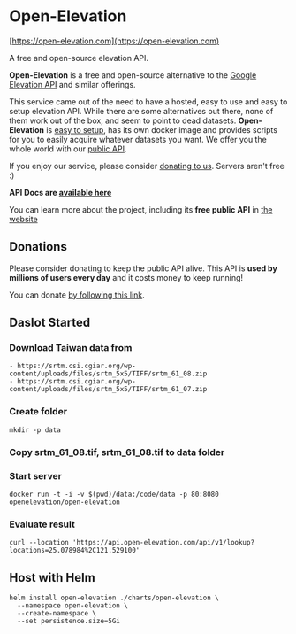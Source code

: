 # Open-Elevation

[https://open-elevation.com](https://open-elevation.com)

A free and open-source elevation API.

**Open-Elevation** is a free and open-source alternative to the [Google Elevation API](https://developers.google.com/maps/documentation/elevation/start) and similar offerings.

This service came out of the need to have a hosted, easy to use and easy to setup elevation API. While there are some alternatives out there, none of them work out of the box, and seem to point to dead datasets. <b>Open-Elevation</b> is [easy to setup](https://github.com/Jorl17/open-elevation/blob/master/docs/host-your-own.md), has its own docker image and provides scripts for you to easily acquire whatever datasets you want. We offer you the whole world with our [public API](https://github.com/Jorl17/open-elevation/blob/master/docs/api.md).

If you enjoy our service, please consider [donating to us](https://open-elevation.com#donate). Servers aren't free :)

**API Docs are [available here](https://github.com/Jorl17/open-elevation/blob/master/docs/api.md)**

You can learn more about the project, including its **free public API** in [the website](https://open-elevation.com)

## Donations

Please consider donating to keep the public API alive. This API is **used by millions of users every day** and it costs money to keep running!

You can donate [by following this link](https://www.open-elevation.com/#donate).


## DasIot Started


### Download Taiwan data from 

```
- https://srtm.csi.cgiar.org/wp-content/uploads/files/srtm_5x5/TIFF/srtm_61_08.zip
- https://srtm.csi.cgiar.org/wp-content/uploads/files/srtm_5x5/TIFF/srtm_61_07.zip
```

### Create folder

```
mkdir -p data
```

### Copy srtm_61_08.tif, srtm_61_08.tif to data folder

### Start server

```
docker run -t -i -v $(pwd)/data:/code/data -p 80:8080 openelevation/open-elevation
```

### Evaluate result

```
curl --location 'https://api.open-elevation.com/api/v1/lookup?locations=25.078984%2C121.529100'
```


## Host with Helm

```
helm install open-elevation ./charts/open-elevation \
  --namespace open-elevation \
  --create-namespace \
  --set persistence.size=5Gi
```
